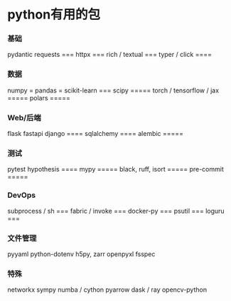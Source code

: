 # python有用的包

### 基础
pydantic
requests ===
httpx ===
rich / textual ===
typer / click ====

### 数据
numpy =
pandas =
scikit-learn ===
scipy =====
torch / tensorflow / jax =====
polars  =====

### Web/后端
flask
fastapi
django ====
sqlalchemy ====
alembic =====


### 测试
pytest
hypothesis ====
mypy =====
black, ruff, isort  =====
pre-commit =====

### DevOps
subprocess / sh  ===
fabric / invoke ===
docker-py ===
psutil ===
loguru ===

### 文件管理
pyyaml
python-dotenv
h5py, zarr
openpyxl
fsspec

### 特殊
networkx
sympy
numba / cython
pyarrow
dask / ray
opencv-python
